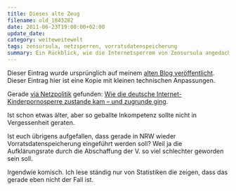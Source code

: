 ```yaml
---
title: Dieses alte Zeug
filename: old_1843282
date: 2011-06-23T19:00:00+02:00
update_date:
category: weiteweitewelt
tags: zensursula, netzsperren, vorratsdatenspeicherung
summary: Ein Rückblick, wie die Internetsperrem von Zensursula angedacht wurden, zugrunde gingen und eigentlich von Anfang an eine Totgeburt waren.
---
```

Dieser Eintrag wurde ursprünglich auf meinem [alten Blog veröffentlicht](https://stu.blogger.de/stories/1843282/). Dieser Eintrag hier ist eine Kopie mit kleinen technischen Anpassungen.

Gerade [via Netzpolitik](https://netzpolitik.org/2011/ruckblick-wie-zensursula-auf-den-weg-gebracht-wurde/) gefunden: [Wie die deutsche Internet-Kinderpornosperre zustande kam – und zugrunde ging](https://www.danisch.de/blog/2011/06/21/wie-die-deutsche-internet-kinderpornosperre-zustande-kam-und-zugrunde-ging/).

Ist schon etwas älter, aber so geballte Inkompetenz sollte nicht in Vergessenheit geraten.

Ist euch übrigens aufgefallen, dass gerade in NRW wieder Vorratsdatenspeicherung eingeführt werden soll? Weil ja die Aufklärungsrate durch die Abschaffung der V. so viel schlechter geworden sein soll.

Irgendwie komisch. Ich lese ständig nur von Statistiken die zeigen, dass das gerade eben nicht der Fall ist.
